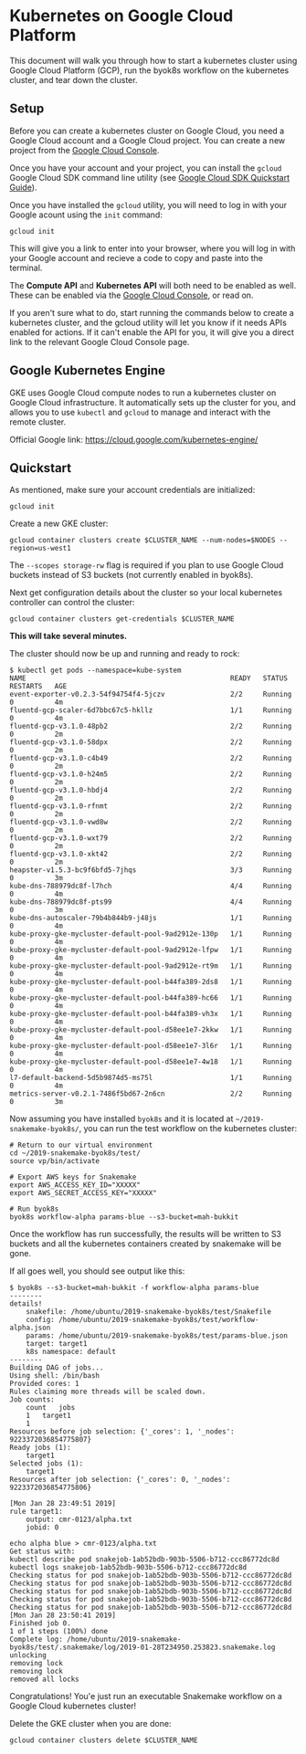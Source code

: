 # Kubernetes on Google Cloud Platform

This document will walk you through how to start a
kubernetes cluster using Google Cloud Platform (GCP),
run the byok8s workflow on the kubernetes cluster,
and tear down the cluster.

## Setup

Before you can create a kubernetes cluster on Google Cloud,
you need a Google Cloud account and a Google Cloud project.
You can create a new project from the [Google Cloud Console](https://console.cloud.google.com/).

Once you have your account and your project, you can install
the `gcloud` Google Cloud SDK command line utility 
(see [Google Cloud SDK Quickstart Guide](https://cloud.google.com/sdk/docs/quickstarts)).

Once you have installed the `gcloud` utility, you will need 
to log in with your Google acount using the `init` command:

```
gcloud init
```

This will give you a link to enter into your browser, where 
you will log in with your Google account and recieve a code to
copy and paste into the terminal.

The **Compute API** and **Kubernetes API** will both need to be
enabled as well. These can be enabled via the 
[Google Cloud Console](https://console.cloud.google.com/),
or read on.

If you aren't sure what to do, start running the commands 
below to create a kubernetes cluster, and the gcloud utility
will let you know if it needs APIs enabled for actions.
If it can't enable the API for you, it will give you a 
direct link to the relevant Google Cloud Console page.

## Google Kubernetes Engine

GKE uses Google Cloud compute nodes to run a kubernetes cluster
on Google Cloud infrastructure. It automatically sets up the
cluster for you, and allows you to use `kubectl` and `gcloud` to
manage and interact with the remote cluster.

Official Google link: <https://cloud.google.com/kubernetes-engine/>

## Quickstart

As mentioned, make sure your account credentials are initialized:

```
gcloud init
```

Create a new GKE cluster:

```
gcloud container clusters create $CLUSTER_NAME --num-nodes=$NODES --region=us-west1
```

The `--scopes storage-rw` flag is required if you plan to use Google
Cloud buckets instead of S3 buckets (not currently enabled in byok8s).

Next get configuration details about the cluster so your local 
kubernetes controller can control the cluster:

```
gcloud container clusters get-credentials $CLUSTER_NAME
```

**This will take several minutes.**

The cluster should now be up and running and ready to rock:

```
$ kubectl get pods --namespace=kube-system
NAME                                                  READY   STATUS    RESTARTS   AGE
event-exporter-v0.2.3-54f94754f4-5jczv                2/2     Running   0          4m
fluentd-gcp-scaler-6d7bbc67c5-hkllz                   1/1     Running   0          4m
fluentd-gcp-v3.1.0-48pb2                              2/2     Running   0          2m
fluentd-gcp-v3.1.0-58dpx                              2/2     Running   0          2m
fluentd-gcp-v3.1.0-c4b49                              2/2     Running   0          2m
fluentd-gcp-v3.1.0-h24m5                              2/2     Running   0          2m
fluentd-gcp-v3.1.0-hbdj4                              2/2     Running   0          2m
fluentd-gcp-v3.1.0-rfnmt                              2/2     Running   0          2m
fluentd-gcp-v3.1.0-vwd8w                              2/2     Running   0          2m
fluentd-gcp-v3.1.0-wxt79                              2/2     Running   0          2m
fluentd-gcp-v3.1.0-xkt42                              2/2     Running   0          2m
heapster-v1.5.3-bc9f6bfd5-7jhqs                       3/3     Running   0          3m
kube-dns-788979dc8f-l7hch                             4/4     Running   0          4m
kube-dns-788979dc8f-pts99                             4/4     Running   0          3m
kube-dns-autoscaler-79b4b844b9-j48js                  1/1     Running   0          4m
kube-proxy-gke-mycluster-default-pool-9ad2912e-130p   1/1     Running   0          4m
kube-proxy-gke-mycluster-default-pool-9ad2912e-lfpw   1/1     Running   0          4m
kube-proxy-gke-mycluster-default-pool-9ad2912e-rt9m   1/1     Running   0          4m
kube-proxy-gke-mycluster-default-pool-b44fa389-2ds8   1/1     Running   0          4m
kube-proxy-gke-mycluster-default-pool-b44fa389-hc66   1/1     Running   0          4m
kube-proxy-gke-mycluster-default-pool-b44fa389-vh3x   1/1     Running   0          4m
kube-proxy-gke-mycluster-default-pool-d58ee1e7-2kkw   1/1     Running   0          4m
kube-proxy-gke-mycluster-default-pool-d58ee1e7-3l6r   1/1     Running   0          4m
kube-proxy-gke-mycluster-default-pool-d58ee1e7-4w18   1/1     Running   0          4m
l7-default-backend-5d5b9874d5-ms75l                   1/1     Running   0          4m
metrics-server-v0.2.1-7486f5bd67-2n6cn                2/2     Running   0          3m
```

Now assuming you have installed `byok8s` and it is located
at `~/2019-snakemake-byok8s/`, you can run the test workflow
on the kubernetes cluster:

```
# Return to our virtual environment
cd ~/2019-snakemake-byok8s/test/
source vp/bin/activate

# Export AWS keys for Snakemake
export AWS_ACCESS_KEY_ID="XXXXX"
export AWS_SECRET_ACCESS_KEY="XXXXX"

# Run byok8s
byok8s workflow-alpha params-blue --s3-bucket=mah-bukkit 
```

Once the workflow has run successfully, the results will be written
to S3 buckets and all the kubernetes containers created by snakemake
will be gone. 

If all goes well, you should see output like this:

```
$ byok8s --s3-bucket=mah-bukkit -f workflow-alpha params-blue
--------
details!
	snakefile: /home/ubuntu/2019-snakemake-byok8s/test/Snakefile
	config: /home/ubuntu/2019-snakemake-byok8s/test/workflow-alpha.json
	params: /home/ubuntu/2019-snakemake-byok8s/test/params-blue.json
	target: target1
	k8s namespace: default
--------
Building DAG of jobs...
Using shell: /bin/bash
Provided cores: 1
Rules claiming more threads will be scaled down.
Job counts:
	count	jobs
	1	target1
	1
Resources before job selection: {'_cores': 1, '_nodes': 9223372036854775807}
Ready jobs (1):
	target1
Selected jobs (1):
	target1
Resources after job selection: {'_cores': 0, '_nodes': 9223372036854775806}

[Mon Jan 28 23:49:51 2019]
rule target1:
    output: cmr-0123/alpha.txt
    jobid: 0

echo alpha blue > cmr-0123/alpha.txt
Get status with:
kubectl describe pod snakejob-1ab52bdb-903b-5506-b712-ccc86772dc8d
kubectl logs snakejob-1ab52bdb-903b-5506-b712-ccc86772dc8d
Checking status for pod snakejob-1ab52bdb-903b-5506-b712-ccc86772dc8d
Checking status for pod snakejob-1ab52bdb-903b-5506-b712-ccc86772dc8d
Checking status for pod snakejob-1ab52bdb-903b-5506-b712-ccc86772dc8d
Checking status for pod snakejob-1ab52bdb-903b-5506-b712-ccc86772dc8d
Checking status for pod snakejob-1ab52bdb-903b-5506-b712-ccc86772dc8d
[Mon Jan 28 23:50:41 2019]
Finished job 0.
1 of 1 steps (100%) done
Complete log: /home/ubuntu/2019-snakemake-byok8s/test/.snakemake/log/2019-01-28T234950.253823.snakemake.log
unlocking
removing lock
removing lock
removed all locks
```

Congratulations! You'e just run an executable Snakemake workflow
on a Google Cloud kubernetes cluster!

Delete the GKE cluster when you are done:

```
gcloud container clusters delete $CLUSTER_NAME
```

